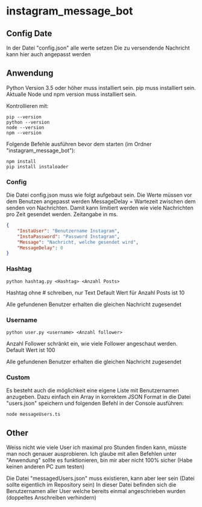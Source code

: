 # instagram_message_bot

## Config Date
In der Datei "config.json" alle werte setzen
Die zu versendende Nachricht kann hier auch angepasst werden

## Anwendung 
Python Version 3.5 oder höher muss installiert sein. 
pip muss installiert sein. 
Aktualle Node und npm version muss installiert sein.

Kontrollieren mit: 
```console
pip --version 
python --version
node --version
npm --version
```

Folgende Befehle ausführen bevor dem starten (im Ordner "instagram_message_bot"): 
```console
npm install
pip install instaloader
```

### Config
Die Datei config.json muss wie folgt aufgebaut sein. Die Werte müssen vor dem Benutzen angepasst werden
MessageDelay = Wartezeit zwischen dem senden von Nachrichten. Damit kann limitiert werden wie viele Nachrichten pro Zeit gesendet werden. Zeitangabe in ms.

```json
{
    "InstaUser": "Benutzername Instagram",
    "InstaPassword": "Password Instagram",
    "Message": "Nachricht, welche gesendet wird",
    "MessageDelay": 0
}
```

### Hashtag
```console
python hashtag.py <Hashtag> <Anzahl Posts>
```

Hashtag ohne # schreiben, nur Text
Default Wert für Anzahl Posts ist 10

Alle gefundenen Benutzer erhalten die gleichen Nachricht zugesendet

### Username
```console
python user.py <username> <Anzahl follower>
```

Anzahl Follower schränkt ein, wie viele Follower angeschaut werden. Default Wert ist 100

Alle gefundenen Benutzer erhalten die gleichen Nachricht zugesendet

### Custom
Es besteht auch die möglichkeit eine eigene Liste mit Benutzernamen anzugeben. Dazu einfach ein Array in korrektem JSON Format in die Datei "users.json" speichern und folgenden Befehl in der Console ausführen: 
```console
node messageUsers.ts
```

## Other
Weiss nicht wie viele User ich maximal pro Stunden finden kann, müsste man noch genauer ausprobieren.
Ich glaube mit allen Befehlen unter "Anwendung" sollte es funktionieren, bin mir aber nicht 100% sicher (Habe keinen anderen PC zum testen)

Die Datei "messagedUsers.json" muss existieren, kann aber leer sein (Datei sollte eigentlich im Repository sein)
In dieser Datei befinden sich die Benutzernamen aller User welche bereits einmal angeschrieben wurden (doppeltes Anschreiben verhindern)

